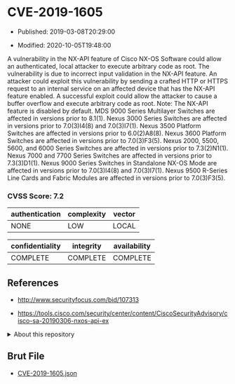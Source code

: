 # CVE-2019-1605

- Published: 2019-03-08T20:29:00

- Modified: 2020-10-05T19:48:00

A vulnerability in the NX-API feature of Cisco NX-OS Software could allow an authenticated, local attacker to execute arbitrary code as root. The vulnerability is due to incorrect input validation in the NX-API feature. An attacker could exploit this vulnerability by sending a crafted HTTP or HTTPS request to an internal service on an affected device that has the NX-API feature enabled. A successful exploit could allow the attacker to cause a buffer overflow and execute arbitrary code as root. Note: The NX-API feature is disabled by default. MDS 9000 Series Multilayer Switches are affected in versions prior to 8.1(1). Nexus 3000 Series Switches are affected in versions prior to 7.0(3)I4(8) and 7.0(3)I7(1). Nexus 3500 Platform Switches are affected in versions prior to 6.0(2)A8(8). Nexus 3600 Platform Switches are affected in versions prior to 7.0(3)F3(5). Nexus 2000, 5500, 5600, and 6000 Series Switches are affected in versions prior to 7.3(2)N1(1). Nexus 7000 and 7700 Series Switches are affected in versions prior to 7.3(3)D1(1). Nexus 9000 Series Switches in Standalone NX-OS Mode are affected in versions prior to 7.0(3)I4(8) and 7.0(3)I7(1). Nexus 9500 R-Series Line Cards and Fabric Modules are affected in versions prior to 7.0(3)F3(5).

### CVSS Score: **7.2**

| authentication | complexity | vector |
| --- | --- | --- |
| NONE | LOW | LOCAL |

| confidentiality | integrity | availability |
| --- | --- | --- |
| COMPLETE | COMPLETE | COMPLETE |

## References

* http://www.securityfocus.com/bid/107313

* https://tools.cisco.com/security/center/content/CiscoSecurityAdvisory/cisco-sa-20190306-nxos-api-ex

<details>
<summary>About this repository</summary> 

  This repository is part of the project [Live Hack CVE](https://github.com/Live-Hack-CVE). Main website can be found [www.live-hack.org](https://www.live-hack.org) 
  
  Made by [Sn0wAlice](https://github.com/Sn0wAlice) for the people that care about security and need to have a feed of the latest CVEs. Hope you enjoy it, don't forget to star the repo and follow me on [Twitter](https://twitter.com/Sn0wAlice) and [Github](https://github.com/Sn0wAlice). And that is my [personnal website](https://www.alice-snow.me/)

  - [Home Page](https://github.com/Live-Hack-CVE)
  - [Framework](https://github.com/Live-Hack-CVE/cve-framework)
  - [CVE database](https://github.com/Live-Hack-CVE/full_database)
  - [Changelog](https://github.com/Live-Hack-CVE/Changelog)
</details>

## Brut File

* [CVE-2019-1605.json](https://raw.githubusercontent.com/Live-Hack-CVE/full_database/main/cves/2019/CVE-2019-1605.json)

